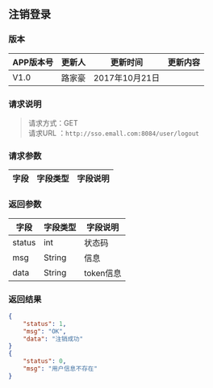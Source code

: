 ## 注销登录
> 

### 版本
APP版本号|更新人|更新时间|更新内容
---|---|---|---
V1.0|路家豪|2017年10月21日|

### 请求说明
> 请求方式：GET<br>
请求URL ：`http://sso.emall.com:8084/user/logout`

### 请求参数
字段|字段类型|字段说明
---|---|---

### 返回参数
字段  |字段类型   |字段说明
---|---|---
status  |int |状态码
msg  |String |信息
data  |String |token信息


### 返回结果
```json
{
    "status": 1,
    "msg": "OK",
    "data": "注销成功"
}
{
    "status": 0,
    "msg": "用户信息不存在"
}
``` 
